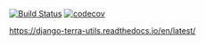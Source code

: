 [![Build Status](https://travis-ci.org/Terralego/django-terra-utils.svg?branch=master)](https://travis-ci.org/Terralego/django-terra-utils)
[![codecov](https://codecov.io/gh/Terralego/django-terra-utils/branch/master/graph/badge.svg)](https://codecov.io/gh/Terralego/django-terra-utils)


https://django-terra-utils.readthedocs.io/en/latest/

